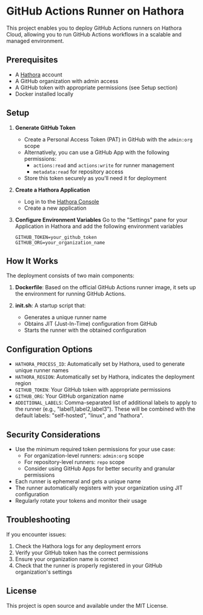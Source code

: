 # GitHub Actions Runner on Hathora

This project enables you to deploy GitHub Actions runners on Hathora Cloud, allowing you to run GitHub Actions workflows in a scalable and managed environment.

## Prerequisites

- A [Hathora](https://hathora.dev) account
- A GitHub organization with admin access
- A GitHub token with appropriate permissions (see Setup section)
- Docker installed locally

## Setup

1. **Generate GitHub Token**
   - Create a Personal Access Token (PAT) in GitHub with the `admin:org` scope
   - Alternatively, you can use a GitHub App with the following permissions:
     - `actions:read` and `actions:write` for runner management
     - `metadata:read` for repository access
   - Store this token securely as you'll need it for deployment

2. **Create a Hathora Application**
   - Log in to the [Hathora Console](https://console.hathora.dev)
   - Create a new application

3. **Configure Environment Variables**
   Go to the "Settings" pane for your Application in Hathora and add the following environment variables
   ```
   GITHUB_TOKEN=your_github_token
   GITHUB_ORG=your_organization_name
   ```

## How It Works

The deployment consists of two main components:

1. **Dockerfile**: Based on the official GitHub Actions runner image, it sets up the environment for running GitHub Actions.

2. **init.sh**: A startup script that:
   - Generates a unique runner name
   - Obtains JIT (Just-In-Time) configuration from GitHub
   - Starts the runner with the obtained configuration

## Configuration Options

- `HATHORA_PROCESS_ID`: Automatically set by Hathora, used to generate unique runner names
- `HATHORA_REGION`: Automatically set by Hathora, indicates the deployment region
- `GITHUB_TOKEN`: Your GitHub token with appropriate permissions
- `GITHUB_ORG`: Your GitHub organization name
- `ADDITIONAL_LABELS`: Comma-separated list of additional labels to apply to the runner (e.g., "label1,label2,label3"). These will be combined with the default labels: "self-hosted", "linux", and "hathora".

## Security Considerations

- Use the minimum required token permissions for your use case:
  - For organization-level runners: `admin:org` scope
  - For repository-level runners: `repo` scope
  - Consider using GitHub Apps for better security and granular permissions
- Each runner is ephemeral and gets a unique name
- The runner automatically registers with your organization using JIT configuration
- Regularly rotate your tokens and monitor their usage

## Troubleshooting

If you encounter issues:

1. Check the Hathora logs for any deployment errors
2. Verify your GitHub token has the correct permissions
3. Ensure your organization name is correct
4. Check that the runner is properly registered in your GitHub organization's settings

## License

This project is open source and available under the MIT License. 